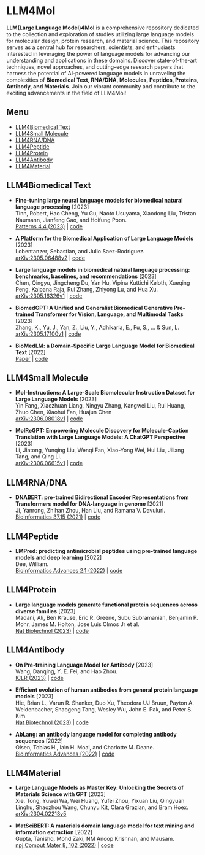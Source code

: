 # LLM4Mol
**LLM(Large Language Model)4Mol** is a comprehensive repository dedicated to the collection and exploration of studies utilizing large language models for molecular design, protein research, and material science. This repository serves as a central hub for researchers, scientists, and enthusiasts interested in leveraging the power of language models for advancing our understanding and applications in these domains. Discover state-of-the-art techniques, novel approaches, and cutting-edge research papers that harness the potential of AI-powered language models in unraveling the complexities of **Biomedical Text, RNA/DNA, Molecules, Peptides, Proteins, Antibody, and Materials**. Join our vibrant community and contribute to the exciting advancements in the field of LLM4Mol!



## Menu

  - [LLM4Biomedical Text](#LLM4Biomedical-Text)
  - [LLM4Small Molecule](#LLM4Small-Molecule)
  - [LLM4RNA/DNA](#LLM4RNADNA)
  - [LLM4Peptide](#LLM4Peptide)
  - [LLM4Protein](#LLM4Protein)
  - [LLM4Antibody](#LLM4Antibody)
  - [LLM4Material](#LLM4Material)




## LLM4Biomedical Text

* **Fine-tuning large neural language models for biomedical natural language processing** [2023]  
 Tinn, Robert, Hao Cheng, Yu Gu, Naoto Usuyama, Xiaodong Liu, Tristan Naumann, Jianfeng Gao, and Hoifung Poon.   
  [Patterns 4.4 (2023)](https://doi.org/10.1016/j.patter.2023.100729) |  [code](https://aka.ms/huggingface) 

* **A Platform for the Biomedical Application of Large Language Models** [2023]  
 Lobentanzer, Sebastian, and Julio Saez-Rodriguez.   
  [arXiv:2305.06488v2](https://arxiv.org/abs/2305.06488) |  [code](https://github.com/biocypher/ChatGSE) 

* **Large language models in biomedical natural language processing: benchmarks, baselines, and recommendations** [2023]  
 Chen, Qingyu, Jingcheng Du, Yan Hu, Vipina Kuttichi Keloth, Xueqing Peng, Kalpana Raja, Rui Zhang, Zhiyong Lu, and Hua Xu.   
  [arXiv:2305.16326v1](https://arxiv.org/abs/2305.16326) |  [code](https://github.com/qingyu-qc/gpt_bionlp_benchmark) 

* **BiomedGPT: A Unified and Generalist Biomedical Generative Pre-trained Transformer for Vision, Language, and Multimodal Tasks** [2023]  
 Zhang, K., Yu, J., Yan, Z., Liu, Y., Adhikarla, E., Fu, S., ... & Sun, L.   
  [arXiv:2305.17100v1](https://arxiv.org/abs/2305.17100) |  [code](https://github.com/taokz/BiomedGPT) 

* **BioMedLM: a Domain-Specific Large Language Model for Biomedical Text** [2022]  
  [Paper](https://www.mosaicml.com/blog/introducing-pubmed-gpt) |  [code](https://huggingface.co/stanford-crfm/BioMedLM) 








## LLM4Small Molecule






* **Mol-Instructions: A Large-Scale Biomolecular Instruction Dataset for Large Language Models** [2023]  
 Yin Fang, Xiaozhuan Liang, Ningyu Zhang, Kangwei Liu, Rui Huang, Zhuo Chen, Xiaohui Fan, Huajun Chen   
  [arXiv:2306.08018v1](https://arxiv.org/abs/2306.08018) |  [code](https://github.com/zjunlp/Mol-Instructions) 

* **MolReGPT: Empowering Molecule Discovery for Molecule-Caption Translation with Large Language Models: A ChatGPT Perspective** [2023]  
Li, Jiatong, Yunqing Liu, Wenqi Fan, Xiao-Yong Wei, Hui Liu, Jiliang Tang, and Qing Li.  
[arXiv:2306.06615v1](https://arxiv.org/abs/2306.06615) |  [code](https://github.com/phenixace/MolReGPT) 




## LLM4RNA/DNA







* **DNABERT: pre-trained Bidirectional Encoder Representations from Transformers model for DNA-language in genome** [2021]  
Ji, Yanrong, Zhihan Zhou, Han Liu, and Ramana V. Davuluri.  
[Bioinformatics 37.15 (2021)](https://doi.org/10.1093/bioinformatics/btab083) |  [code](https://github.com/jerryji1993/DNABERT) 







## LLM4Peptide


* **LMPred: predicting antimicrobial peptides using pre-trained language models and deep learning** [2022]  
Dee, William.  
[Bioinformatics Advances 2.1 (2022)](https://doi.org/10.1093/bioadv/vbac021) |  [code](https://github.com/williamdee1/LMPred_AMP_Prediction) 



## LLM4Protein








* **Large language models generate functional protein sequences across diverse families** [2023]  
Madani, Ali, Ben Krause, Eric R. Greene, Subu Subramanian, Benjamin P. Mohr, James M. Holton, Jose Luis Olmos Jr et al.  
[Nat Biotechnol (2023)](https://doi.org/10.1038/s41587-022-01618-2) |  [code](https://github.com/salesforce/progen) 




## LLM4Antibody

* **On Pre-training Language Model for Antibody** [2023]  
Wang, Danqing, Y. E. Fei, and Hao Zhou.  
[ICLR (2023)](https://openreview.net/forum?id=zaq4LV55xHl) |  [code](https://github.com/dqwang122/EATLM) 

* **Efficient evolution of human antibodies from general protein language models** [2023]  
Hie, Brian L., Varun R. Shanker, Duo Xu, Theodora UJ Bruun, Payton A. Weidenbacher, Shaogeng Tang, Wesley Wu, John E. Pak, and Peter S. Kim.  
[Nat Biotechnol (2023)](https://www.nature.com/articles/s41587-023-01763-2) |  [code](https://github.com/brianhie/efficient-evolution) 

* **AbLang: an antibody language model for completing antibody sequences** [2022]  
Olsen, Tobias H., Iain H. Moal, and Charlotte M. Deane.  
[Bioinformatics Advances (2022)](https://doi.org/10.1093/bioadv/vbac046) |  [code](https://github.com/oxpig/AbLang) 





## LLM4Material

* **Large Language Models as Master Key: Unlocking the Secrets of Materials Science with GPT** [2023]  
Xie, Tong, Yuwei Wa, Wei Huang, Yufei Zhou, Yixuan Liu, Qingyuan Linghu, Shaozhou Wang, Chunyu Kit, Clara Grazian, and Bram Hoex.  
[arXiv:2304.02213v5](https://arxiv.org/abs/2304.02213) 

* **MatSciBERT: A materials domain language model for text mining and information extraction** [2022]  
Gupta, Tanishq, Mohd Zaki, NM Anoop Krishnan, and Mausam.   
[npj Comput Mater 8, 102 (2022)](https://www.nature.com/articles/s41524-022-00784-w) |  [code](https://github.com/M3RG-IITD/MatSciBERT) 










